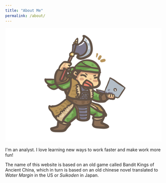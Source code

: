 ```yaml
---
title: "About Me"
permalink: /about/
---
```


![alt text](/assets/images/bandit.png "me")

I'm an analyst. I love learning new ways to work faster and make work more fun!

The name of this website is based on an old game called Bandit Kings of Ancient China, which in turn is based on an old chinese novel translated to *Water Margin* in the US or *Suikoden* in Japan. 